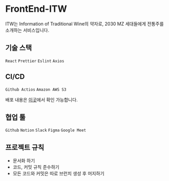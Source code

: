 # FrontEnd-ITW
ITW는 Information of Traditional Wine의 약자로, 2030 MZ 세대들에게 전통주를 소개하는 서비스입니다.

기술 스택
---
`React` `Prettier` `Eslint` `Axios`

CI/CD
---
`Github Actios` `Amazon AWS S3`

배포 내용은 [이곳](http://depth-itw.s3-website.ap-northeast-2.amazonaws.com/)에서 확인 가능합니다.


협업 툴
---
`Github` `Notion` `Slack` `Figma` `Google Meet`

프로젝트 규칙
---
- 문서화 하기
- 코드, 커밋 규칙 준수하기
- 모든 코드와 커밋은 따로 브런치 생성 후 머지하기
